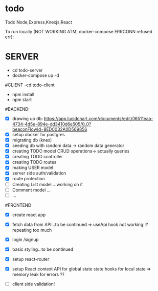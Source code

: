 # todo
Todo Node,Express,Knexjs,React

To run locally (NOT WORKING ATM, docker-compose ERRCONN refused err):

# SERVER
- cd todo-server
- docker-compose up -d

#CLIENT
-cd todo-client
- npm install
- npm start

#BACKEND:
* [x] drawing up db: https://app.lucidchart.com/documents/edit/06511eaa-4734-4d5e-894e-dd3410d6e505/0_0?beaconFlowId=8ED0032A0D569856
* [x] setup docker for postgres
* [x] migrating db (knex)
* [x] seeding db with random data -> random data generator
* [x] creating TODO model  CRUD operations-> actually queries
* [x] creating TODO controller
* [x] creating TODO routes
* [x] making USER model
* [x] server side auth/validation 
* [x] route protection
* [ ] Creating List model ...working on it
* [ ] Comment model ...
* [ ] ...

#FRONTEND
* [x] create react app
* [x] fetch data from API...to be continued
=> useApi hook not working !? repeating too much
* [x] login /signup 
* [x] basic styling...to be continued
* [x] setup react-router
* [x] setup React context API for global state state hooks for local state
=> memory leak for errors ??
* [ ] client side validation!

